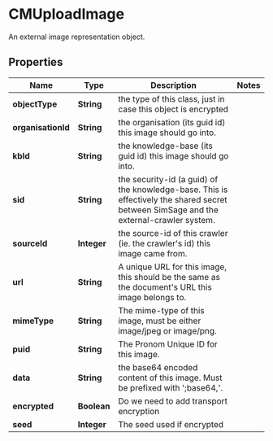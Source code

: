 

# CMUploadImage

An external image representation object.

## Properties

| Name | Type | Description | Notes |
|------------ | ------------- | ------------- | -------------|
|**objectType** | **String** | the type of this class, just in case this object is encrypted |  |
|**organisationId** | **String** | the organisation (its guid id) this image should go into. |  |
|**kbId** | **String** | the knowledge-base (its guid id) this image should go into. |  |
|**sid** | **String** | the security-id (a guid) of the knowledge-base.  This is effectively the shared secret between SimSage and the external-crawler system. |  |
|**sourceId** | **Integer** | the source-id of this crawler (ie. the crawler&#39;s id) this image came from. |  |
|**url** | **String** | A unique URL for this image, this should be the same as the document&#39;s URL this image belongs to. |  |
|**mimeType** | **String** | The mime-type of this image, must be either image/jpeg or image/png. |  |
|**puid** | **String** | The Pronom Unique ID for this image. |  |
|**data** | **String** | the base64 encoded content of this image.  Must be prefixed with &#39;;base64,&#39;. |  |
|**encrypted** | **Boolean** | Do we need to add transport encryption |  |
|**seed** | **Integer** | The seed used if encrypted |  |



